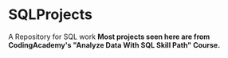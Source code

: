 # SQLProjects
A Repository for SQL work <b>
Most projects seen here are from CodingAcademy's "Analyze Data With SQL Skill Path" Course.
